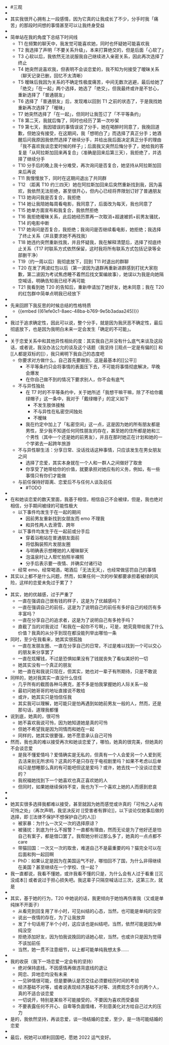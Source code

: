 - #三观
-
- 其实我很开心拥有上一段感情，因为它真的让我成长了不少，分手时我「痛苦」的那段时间想的事情甚至可以让我终身受益
-
- 简单站在我的角度下总结下时间线
	- T1 在频繁的聊天中，我发觉可能喜欢她，同时也怀疑她可能喜欢我
	- T2 我选择了声明「不要关系升级」，本来打算绝交的，但是后面「心软了」
	- T3 心软以后，我依然无法说服我自己继续进入亲密关系，因此再次选择了终止
	- T4 她突然说喜欢我，但表明不会谈恋爱的，我不知为何接受了暧昧关系（聊天记录已删，回忆不太清晰）
	- T5 暧昧后我因为关系的不确定性极度痛苦，中间无数次逃避，最后给她了「绝交」「在一起」两个选择，她选了「绝交」，但我最终或许是不甘心，重新选择了「普通朋友」
	- T6 选择了「普通朋友」后，发现难以回到 T1 之前的状态了，于是我找她重新再次选择了「暧昧」
	- T7 她突然选择了「在一起」，但同时让我签订了「不平等条约」
	- T8 第二天，我就后悔了，同时也经历了第一次吵架
	- T9 第七天，我因错误的事情误说了分手，她在喝醉时同意了，我挽回道歉，但她没有接受，在这期间，我「想明白了」而选择了真正分手；她酒醒后问我原因我依然选择了继续分手，并给出我后面决定真正分手的理由「我不喜欢我谈恋爱时候的样子」；后面我又突然后悔分手了，她给我的答复是「从阿拉斯加回来再复合」（准确是回来后第三天），我拒绝了，并选择了继续分手
	- T10 分手后的晚上我十分难受，再次询问是否复合，她坚持从阿拉斯加回来后再说
	- T11 我慢慢放下，同时在这期间退出了共同群
	- T12 （距离 T10 约三四天）她在阿拉斯加回来后突然重新找到我，因为喜欢，我依然无法拒绝，甚至很开心，但内心已经将界限划订好了普通朋友
	- T13 她询问我是否复合，我拒绝
	- T14 她让我陪她每周看电影，我同意了，后面改为每天，我也同意了
	- T15 她单方面宣布和我复合，我依然拒绝
	- T16 我拒绝暧昧关系，此后她经历票再一次取消+超速被抓+前男友骚扰，T14 的电影中断
	- T17 她询问是否复合，我拒绝；我询问是否继续看电影，她拒绝；我选择了终止关系（并且要求她不再找我）
	- T18 她违约突然重新找我，并且怀疑我，我在解释清楚后，选择了彻底终止关系（T17 时联系方式依然保留，这时我将所有联系方式包括记录等全部删干净）
	- T19（约一周以后）我彻底放下，回到 T11 时退出的群聊
	- T20 在发了两波红包以后（第一波因为退群再重新进群感到打扰大家抱歉，第二波因为考试焦虑睡不着然后找文案编故事），她误以为我是向她隔空喊话，明确告知我已经不再可能
	- T21 我看到她 T20 的告知后，重新申请加了她好友，她未同意；我在 T20 的红包群中简单点明我已经放下
-
- 先来回顾下我反思的时候总结的性格特质
	- {{embed ((61efe0c1-8aec-48ba-b769-9e5b3adaa245))}}
-
- 我过于追求确定性，因此可以说，整个分手，就是因为我厌恶不确定性，最后彻底放下，也是因为我明白未来一定会发生「确定的不可能」。
-
- 关于恋爱关系中和其他异性相处的度：其实我自己并没有什么底气来谈及这段话，或者说，我没办法公允的谈及这个话题（我坚持 [[观点一定是有偏的]] 和 [[人都是双标的]]），我只阐明下我自己的态度吧
	- 你要求对方做什么，自己首先要做到，这是最基本的[[公平]]
		- 不平等条约只会将事情的表面压下去，不可能将事情彻底解决，早晚会爆发
		- 在你自己做不到的情况下要求别人，你不会有底气
	- 不与异性独处
		- 在 T7 时的不平等条约中，关于她所述「我想干嘛干嘛，除了不给你戴绿帽子」这一条中，我对于「戴绿帽子」的定义如下
			- 不发生肢体接触
			- 不与异性在私密空间独处
			- 不暧昧
		- 我在约定中加上了「私密空间」这一点，这是因为她的所有朋友都是男性，至少我不知道任何同性朋友的存在，甚至她的住所都是她和三个男性（其中一个还是她的前男友），并且在那时她正在计划和她的一个学弟去一起跨年旅游
	- 不与异性聊生活：分享日常、没话找话这种事情，只应该发生在男女朋友之间
		- 选择了恋爱，其实本身就在一个人和一群人之间做好了取舍
		- 你享受了她带给你的价值，就要承担对她应有的义务，例如，有一些事情只有你们才能做
	- 与前任保持好距离、恋爱后不与任何人谈及前任
		- #TODO
-
- 在和她谈恋爱的数天里面，我基于相信，相信自己不会被绿，但是，我也绝对相信，分手期间被绿的可能性极大
	- 以下事件均发生于在一起的期间
		- 因前男友重新找到女朋友而 emo 不理我
		- 和异性两人去滑雪、跨年
	- 以下事件均发生于在一起前或分手后
		- 穿着浴袍站在普通朋友面前
		- 将低胸装照片发朋友圈
		- 与明确表示想睡她的人暧昧聊天
		- 泡温泉时让人帮忙拍照半裸照
		- 分手后表示要一夜情、并确实付诸行动
	- 经常 emo，经常喝酒，喝酒后「无法无天」，也经常做惩罚自己的事情
- 其实以上都不是什么问题，然而，如果任何一次的吵架都要承担着被绿的风险，这样的恋爱未免过于累了？
-
- 其实，她的优越感，过于严重了
	- 一直在强调自己很有钱的样子，这是为了优越感吗？
	- 一直在强调自己的前任，这是为了说明自己的前任有多好自己的经历有多丰富吗？
	- 一直在分享自己的追求者，这是为了说明自己有多抢手吗？
	- 直截了当的对我说过「和我在一起你不亏啊」，可是，她究竟带给我了什么价值？我真的从分手到现在都没能列举出哪怕一条
- 同时，至少在我看来，她其实很孤独
	- 一直在发朋友圈、一直在分享自己的日常，不过是难以找到一个可以交心的朋友来分享罢了
	- 一直在炫耀钱，不过是恐惧如果没有了钱就丧失了看似美好的一切
	- 她其实没有一个真正的朋友
	- 她一直在和我说只现在，但其实，她也对一辈子有所期待，只是不敢说
- 同样的，她对我其实一直没什么信任
	- 几乎所有的截图各种马赛克，差不多是怕我掌握她的人际关系一般
	- 最初问她哥哥的地址直接说不敢给
	- 或许，她其实只是怕信任我
	- 其实我可以理解，她可能只是怕再遇到如她前男友一般的人，然而，还是那句话，道理我都懂
- 说到底，她真的，很可怜
	- 她不喜欢我说可怜，因为她知道她是真的可怜
	- 但她不希望我是因为同情而和她在一起
	- 同样的，她其实很要强，她不愿意承认自己可怜
- 然而，我也真的难以接受再次和她谈恋爱了，哪怕，她真的很完美，但她真的不会谈恋爱
	- 是我不懂爱情吗？爱情确实是无私的，但真有一个人会爱另一个人爱到死去活来别无所求吗？这真的不是只存在于电视剧里吗？如果不考虑以后单纯只是想睡那么真的有可能吧但这是爱吗？或许，她去找一个没谈过恋爱的？
	- 我祝福她找到下一个她喜欢也真正喜欢她的人
	- 但同时，如果她继续保持不变，我也为下一个喜欢上她的人而感到悲哀
-
-
- 她其实很多选择我都难以接受，甚至就因为她而感觉或许真的「可怜之人必有可怜之处」（再次声明，我坚决反对 [[受害者有罪论]]，以下谈论仅她事后做的选择，即 [[法律不保护不想保护自己的人]]）
	- 被家暴：为什么一次又一次的选择原谅？
	- 被骚扰：到底为什么不报警？一直都有理由，然而无论是为了他好还是怕自己有案子，都是借口罢了。我帮她分析过那么多了，她真的一点点都不 care
	- 带猫回国：一次又一次的取舍，难道自己不是最重要的吗？猫完全可以在后面和狗一起回啊
	- PhD：如果认定是因为在美国运气不好，哪怕回不了国，为什么非得继续在美国？甚至继续在一个学校、住一起？
- 我一直都说，我看不懂她，或许我看不懂的只是，为什么会有人过于看重 [[沉没成本]] 或者说过于担心损失吧。我这辈子只隔空喊话过三次，这第三次，就是
-
- 其实，基于她的行为，T20 中她说的话，我更倾向于她怕再伤害我（又或是单纯抹不开面子）
	- 从看完到回复用了半小时，可见纠结的心态，当然，也可能是单纯的没空
	- 说出一夜情的存在，为了让我放弃
	- 发了十句话用了半个小时，这应该也是纠结吧，当然，依然可能是因为单纯没空
	- 拒绝添加好友，因为怕我说挽回的话她心软，当然，也或许只是因为觉得不该加前任
	- 当然，她一贯不注意细节，以上都可能单纯我想太多……
-
- 我的收获（我下一场恋爱一定会有的坚持）
	- 绝对保持底线，不因感情再做违背底线的退让
	- 网恋、异地恋均没有未来
	- 一见钟情很可能，但是要确认是否交往必须要经历时间的考验
	- 经济基础不对等，或者说表现经济基础不对等、消费观念不合的两个人，真的不适合谈恋爱
	- 一切说开，特别是某些不可能接受的，不要因为喜欢而受委屈
	- 不要表露任何不开心、自卑等负面情绪，不刻意美化对方给自己过大的压力
- 是的，我依然坚持，再谈恋爱，谈一场结婚的恋爱，至少，是一场可能结婚的恋爱
-
- 最后，祝她可以顺利回国吧，愿她 2022 运气变好。